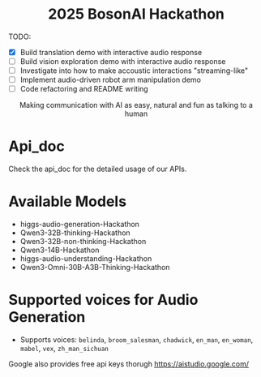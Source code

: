 <h1 align="center">2025 BosonAI Hackathon</h1>

TODO:

- [x] Build translation demo with interactive audio response
- [ ] Build vision exploration demo with interactive audio response
- [ ] Investigate into how to make accoustic interactions "streaming-like"
- [ ] Implement audio-driven robot arm manipulation demo
- [ ] Code refactoring and README writing

<p align="center">
  Making communication with AI as easy, natural and fun as talking to a human
</p>

# Api_doc
Check the api_doc for the detailed usage of our APIs.

# Available Models
- higgs-audio-generation-Hackathon
- Qwen3-32B-thinking-Hackathon
- Qwen3-32B-non-thinking-Hackathon
- Qwen3-14B-Hackathon
- higgs-audio-understanding-Hackathon
- Qwen3-Omni-30B-A3B-Thinking-Hackathon

# Supported voices for Audio Generation
- Supports voices: `belinda`, `broom_salesman`, `chadwick`, `en_man`, `en_woman`, `mabel`, `vex`, `zh_man_sichuan`


Google also provides free api keys thorugh https://aistudio.google.com/